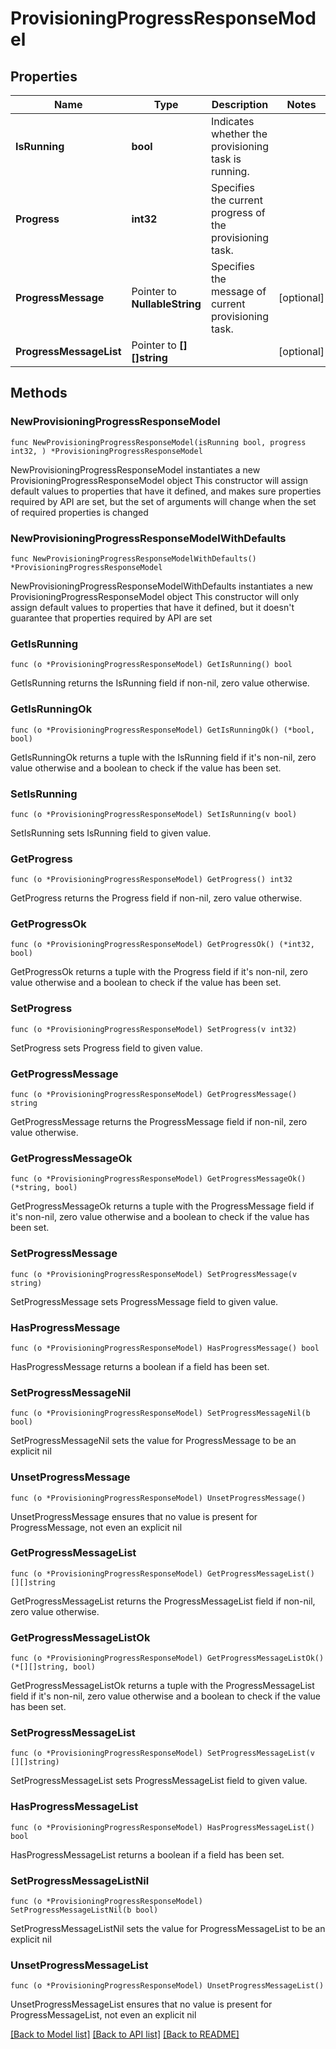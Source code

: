 # ProvisioningProgressResponseModel

## Properties

Name | Type | Description | Notes
------------ | ------------- | ------------- | -------------
**IsRunning** | **bool** | Indicates whether the provisioning task is running. | 
**Progress** | **int32** | Specifies the current progress of the provisioning task. | 
**ProgressMessage** | Pointer to **NullableString** | Specifies the message of current provisioning task. | [optional] 
**ProgressMessageList** | Pointer to **[][]string** |  | [optional] 

## Methods

### NewProvisioningProgressResponseModel

`func NewProvisioningProgressResponseModel(isRunning bool, progress int32, ) *ProvisioningProgressResponseModel`

NewProvisioningProgressResponseModel instantiates a new ProvisioningProgressResponseModel object
This constructor will assign default values to properties that have it defined,
and makes sure properties required by API are set, but the set of arguments
will change when the set of required properties is changed

### NewProvisioningProgressResponseModelWithDefaults

`func NewProvisioningProgressResponseModelWithDefaults() *ProvisioningProgressResponseModel`

NewProvisioningProgressResponseModelWithDefaults instantiates a new ProvisioningProgressResponseModel object
This constructor will only assign default values to properties that have it defined,
but it doesn't guarantee that properties required by API are set

### GetIsRunning

`func (o *ProvisioningProgressResponseModel) GetIsRunning() bool`

GetIsRunning returns the IsRunning field if non-nil, zero value otherwise.

### GetIsRunningOk

`func (o *ProvisioningProgressResponseModel) GetIsRunningOk() (*bool, bool)`

GetIsRunningOk returns a tuple with the IsRunning field if it's non-nil, zero value otherwise
and a boolean to check if the value has been set.

### SetIsRunning

`func (o *ProvisioningProgressResponseModel) SetIsRunning(v bool)`

SetIsRunning sets IsRunning field to given value.


### GetProgress

`func (o *ProvisioningProgressResponseModel) GetProgress() int32`

GetProgress returns the Progress field if non-nil, zero value otherwise.

### GetProgressOk

`func (o *ProvisioningProgressResponseModel) GetProgressOk() (*int32, bool)`

GetProgressOk returns a tuple with the Progress field if it's non-nil, zero value otherwise
and a boolean to check if the value has been set.

### SetProgress

`func (o *ProvisioningProgressResponseModel) SetProgress(v int32)`

SetProgress sets Progress field to given value.


### GetProgressMessage

`func (o *ProvisioningProgressResponseModel) GetProgressMessage() string`

GetProgressMessage returns the ProgressMessage field if non-nil, zero value otherwise.

### GetProgressMessageOk

`func (o *ProvisioningProgressResponseModel) GetProgressMessageOk() (*string, bool)`

GetProgressMessageOk returns a tuple with the ProgressMessage field if it's non-nil, zero value otherwise
and a boolean to check if the value has been set.

### SetProgressMessage

`func (o *ProvisioningProgressResponseModel) SetProgressMessage(v string)`

SetProgressMessage sets ProgressMessage field to given value.

### HasProgressMessage

`func (o *ProvisioningProgressResponseModel) HasProgressMessage() bool`

HasProgressMessage returns a boolean if a field has been set.

### SetProgressMessageNil

`func (o *ProvisioningProgressResponseModel) SetProgressMessageNil(b bool)`

 SetProgressMessageNil sets the value for ProgressMessage to be an explicit nil

### UnsetProgressMessage
`func (o *ProvisioningProgressResponseModel) UnsetProgressMessage()`

UnsetProgressMessage ensures that no value is present for ProgressMessage, not even an explicit nil
### GetProgressMessageList

`func (o *ProvisioningProgressResponseModel) GetProgressMessageList() [][]string`

GetProgressMessageList returns the ProgressMessageList field if non-nil, zero value otherwise.

### GetProgressMessageListOk

`func (o *ProvisioningProgressResponseModel) GetProgressMessageListOk() (*[][]string, bool)`

GetProgressMessageListOk returns a tuple with the ProgressMessageList field if it's non-nil, zero value otherwise
and a boolean to check if the value has been set.

### SetProgressMessageList

`func (o *ProvisioningProgressResponseModel) SetProgressMessageList(v [][]string)`

SetProgressMessageList sets ProgressMessageList field to given value.

### HasProgressMessageList

`func (o *ProvisioningProgressResponseModel) HasProgressMessageList() bool`

HasProgressMessageList returns a boolean if a field has been set.

### SetProgressMessageListNil

`func (o *ProvisioningProgressResponseModel) SetProgressMessageListNil(b bool)`

 SetProgressMessageListNil sets the value for ProgressMessageList to be an explicit nil

### UnsetProgressMessageList
`func (o *ProvisioningProgressResponseModel) UnsetProgressMessageList()`

UnsetProgressMessageList ensures that no value is present for ProgressMessageList, not even an explicit nil

[[Back to Model list]](../README.md#documentation-for-models) [[Back to API list]](../README.md#documentation-for-api-endpoints) [[Back to README]](../README.md)


